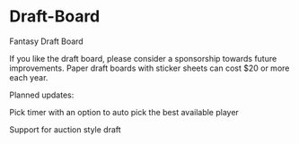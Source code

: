 # Draft-Board
Fantasy Draft Board

If you like the draft board, please consider a sponsorship towards future improvements. Paper draft boards with sticker sheets can cost $20 or more each year.

Planned updates:

Pick timer with an option to auto pick the best available player

Support for auction style draft
